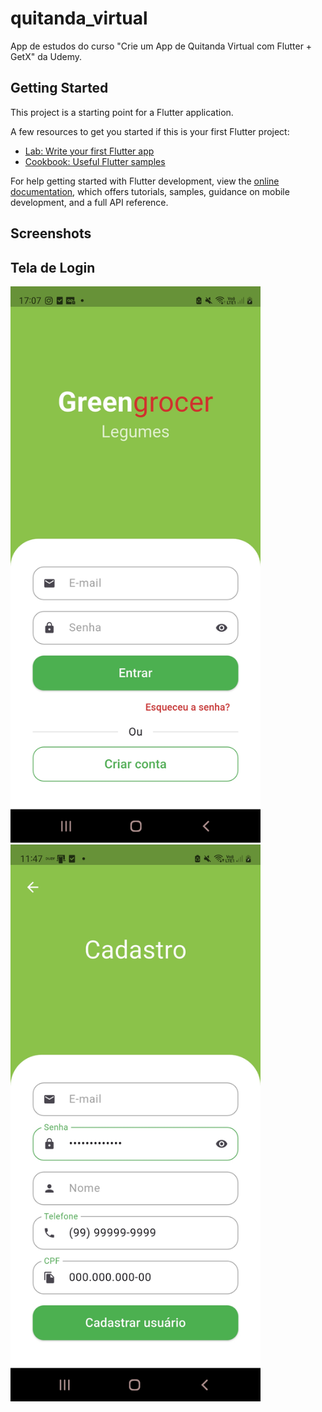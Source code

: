# quitanda_virtual

App de estudos do curso "Crie um App de Quitanda Virtual com Flutter + GetX" da Udemy.


## Getting Started

This project is a starting point for a Flutter application.

A few resources to get you started if this is your first Flutter project:

- [Lab: Write your first Flutter app](https://docs.flutter.dev/get-started/codelab)
- [Cookbook: Useful Flutter samples](https://docs.flutter.dev/cookbook)

For help getting started with Flutter development, view the
[online documentation](https://docs.flutter.dev/), which offers tutorials,
samples, guidance on mobile development, and a full API reference.



## Screenshots
## Tela de Login

<img src="screenshots/tela_login.jpg" width="400" />
<img src="screenshots/tela_cadastro.jpg" width="400" />